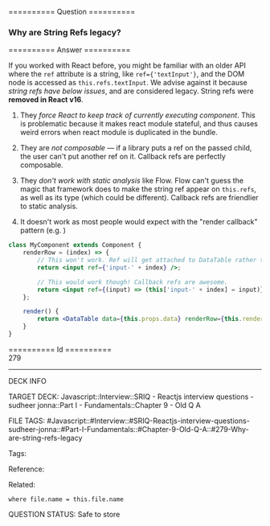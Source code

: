 ========== Question ==========  

### Why are String Refs legacy?  

========== Answer ==========  

If you worked with React before, you might be familiar with an older API where the `ref` attribute is a string, like `ref={'textInput'}`, and the DOM node is accessed as `this.refs.textInput`. We advise against it because _string refs have below issues_, and are considered legacy. String refs were **removed in React v16**.

1. They _force React to keep track of currently executing component_. This is problematic because it makes react module stateful, and thus causes weird errors when react module is duplicated in the bundle.

2. They are _not composable_ — if a library puts a ref on the passed child, the user can't put another ref on it. Callback refs are perfectly composable.

3. They _don't work with static analysis_ like Flow. Flow can't guess the magic that framework does to make the string ref appear on `this.refs`, as well as its type (which could be different). Callback refs are friendlier to static analysis.

4. It doesn't work as most people would expect with the "render callback" pattern (e.g. <DataGrid renderRow={this.renderRow} />)

```jsx
class MyComponent extends Component {
    renderRow = (index) => {
        // This won't work. Ref will get attached to DataTable rather than MyComponent:
        return <input ref={'input-' + index} />;

        // This would work though! Callback refs are awesome.
        return <input ref={(input) => (this['input-' + index] = input)} />;
    };

    render() {
        return <DataTable data={this.props.data} renderRow={this.renderRow} />;
    }
}
```

========== Id ==========  
279

---

DECK INFO

TARGET DECK: Javascript::Interview::SRIQ - Reactjs interview questions - sudheer jonna::Part I - Fundamentals::Chapter 9 - Old Q A

FILE TAGS: #Javascript::#Interview::#SRIQ-Reactjs-interview-questions-sudheer-jonna::#Part-I-Fundamentals::#Chapter-9-Old-Q-A::#279-Why-are-string-refs-legacy

Tags:

Reference:

Related:

```dataview
where file.name = this.file.name
```

QUESTION STATUS: Safe to store
